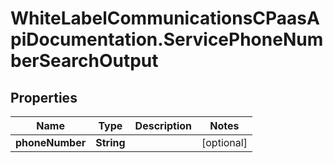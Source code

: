 # WhiteLabelCommunicationsCPaasApiDocumentation.ServicePhoneNumberSearchOutput

## Properties

Name | Type | Description | Notes
------------ | ------------- | ------------- | -------------
**phoneNumber** | **String** |  | [optional] 


